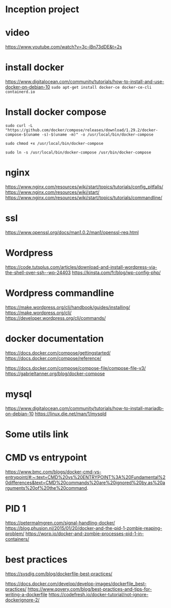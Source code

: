 
# Inception project

# video
https://www.youtube.com/watch?v=3c-iBn73dDE&t=2s

# install docker
https://www.digitalocean.com/community/tutorials/how-to-install-and-use-docker-on-debian-10
`sudo apt-get install docker-ce docker-ce-cli containerd.io`

# Install docker compose
```
sudo curl -L "https://github.com/docker/compose/releases/download/1.29.2/docker-compose-$(uname -s)-$(uname -m)" -o /usr/local/bin/docker-compose

sudo chmod +x /usr/local/bin/docker-compose

sudo ln -s /usr/local/bin/docker-compose /usr/bin/docker-compose
```

# nginx
https://www.nginx.com/resources/wiki/start/topics/tutorials/config_pitfalls/
https://www.nginx.com/resources/wiki/start/
https://www.nginx.com/resources/wiki/start/topics/tutorials/commandline/

# ssl
https://www.openssl.org/docs/man1.0.2/man1/openssl-req.html

# Wordpress
https://code.tutsplus.com/articles/download-and-install-wordpress-via-the-shell-over-ssh--wp-24403
https://kinsta.com/fr/blog/wp-config-php/

# Wordpress commandline
https://make.wordpress.org/cli/handbook/guides/installing/
https://make.wordpress.org/cli/
https://developer.wordpress.org/cli/commands/

# docker documentation
https://docs.docker.com/compose/gettingstarted/
https://docs.docker.com/compose/reference/

https://docs.docker.com/compose/compose-file/compose-file-v3/
https://gabrieltanner.org/blog/docker-compose

# mysql
https://www.digitalocean.com/community/tutorials/how-to-install-mariadb-on-debian-10
https://linux.die.net/man/1/mysqld

# Some utils link

# CMD vs entrypoint
https://www.bmc.com/blogs/docker-cmd-vs-entrypoint/#:~:text=CMD%20vs%20ENTRYPOINT%3A%20Fundamental%20differences&text=CMD%20commands%20are%20ignored%20by,as%20arguments%20of%20the%20command.

# PID 1
https://petermalmgren.com/signal-handling-docker/
https://blog.phusion.nl/2015/01/20/docker-and-the-pid-1-zombie-reaping-problem/
https://worp.io/docker-and-zombie-processes-pid-1-in-containers/

# best practices
https://sysdig.com/blog/dockerfile-best-practices/

https://docs.docker.com/develop/develop-images/dockerfile_best-practices/
https://www.qovery.com/blog/best-practices-and-tips-for-writing-a-dockerfile
https://codefresh.io/docker-tutorial/not-ignore-dockerignore-2/

